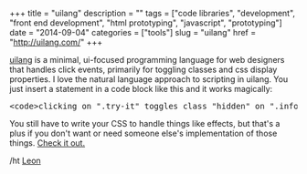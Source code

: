 +++
title = "uilang"
description = ""
tags = ["code libraries", "development", "front end development", "html prototyping", "javascript", "prototyping"]
date = "2014-09-04"
categories = ["tools"]
slug = "uilang"
href = "http://uilang.com/"
+++


<p><a href="http://uilang.com/">uilang</a> is a minimal, ui-focused programming language for web designers that handles click events, primarily for toggling classes and css display properties. I love the natural language approach to scripting in uilang. You just insert a statement in a code block like this and it works magically: </p>
<pre>&lt;code&gt;clicking on ".try-it" toggles class "hidden" on ".info-box"&lt;/code&gt;</pre><p>
You still have to write your CSS to handle things like effects, but that's a plus if you don't want or need someone else's implementation of those things. <a href="http://uilang.com/">Check it out.</a></p>
<p>/ht <a href="https://twitter.com/leonbarnard">Leon</a></p>
